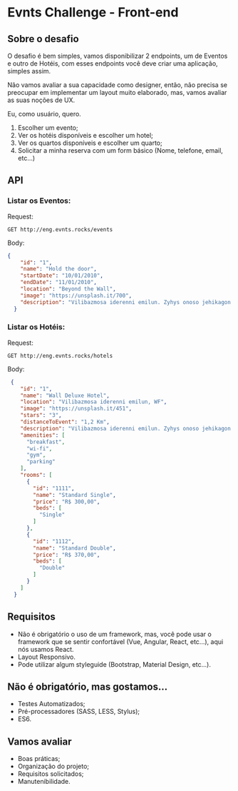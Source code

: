 # Evnts Challenge - Front-end

## Sobre o desafio
O desafio é bem simples, vamos disponibilizar 2 endpoints, um de Eventos e outro de Hotéis, com esses endpoints você deve criar uma aplicação, simples assim.

Não vamos avaliar a sua capacidade como designer, então, não precisa se preocupar em implementar um layout muito elaborado, mas, vamos avaliar as suas noções de UX.

Eu, como usuário, quero.
1.  Escolher um evento;
2.  Ver os hotéis disponíveis e escolher um hotel;
3.  Ver os quartos disponíveis e escolher um quarto;
4.  Solicitar a minha reserva com um form básico (Nome, telefone, email, etc...)

## API
### Listar os Eventos:
Request:

```GET http://eng.evnts.rocks/events```

Body:

```JSON
{
    "id": "1",
    "name": "Hold the door",
    "startDate": "10/01/2010",
    "endDate": "11/01/2010",
    "location": "Beyond the Wall",
    "image": "https://unsplash.it/700",
    "description": "Vilibazmosa iderenni emilun. Zyhys onoso jehikagon Aeksiot epi, se gis hen syndrorro jemagon. Sikudi nopazmi! Toli rhuqo lotinti, kostilus. Skorī demalyti tymptir tymis, erinis ia morghulis."
  }
  ```

### Listar os Hotéis:
Request:

```GET http://eng.evnts.rocks/hotels```

Body:

```JSON
 {
    "id": "1",
    "name": "Wall Deluxe Hotel",
    "location": "Vilibazmosa iderenni emilun, WF",
    "image": "https://unsplash.it/451",
    "stars": "3",
    "distanceToEvent": "1,2 Km",
    "description": "Vilibazmosa iderenni emilun. Zyhys onoso jehikagon Aeksiot epi, se gis hen syndrorro jemagon. Sikudi nopazmi! Toli rhuqo lotinti, kostilus. Skorī demalyti tymptir tymis, erinis ia morghulis.",
    "amenities": [
      "breakfast",
      "wi-fi",
      "gym",
      "parking"
    ],
    "rooms": [
      {
        "id": "1111",
        "name": "Standard Single",
        "price": "R$ 300,00",
        "beds": [
          "Single"
        ]
      },
      {
        "id": "1112",
        "name": "Standard Double",
        "price": "R$ 370,00",
        "beds": [
          "Double"
        ]
      }
    ]
  }
  ```

## Requisitos
-   Não é obrigatório o uso de um framework, mas, você pode usar o framework que se sentir confortável (Vue, Angular, React, etc...), aqui nós usamos React.
-   Layout Responsivo.
-   Pode utilizar algum styleguide (Bootstrap, Material Design, etc...).

## Não é obrigatório, mas gostamos...
-   Testes Automatizados;
-   Pré-processadores (SASS, LESS, Stylus);
-   ES6.

##  Vamos avaliar
-   Boas práticas;
-   Organização do projeto;
-   Requisitos solicitados;
-   Manutenibilidade.

